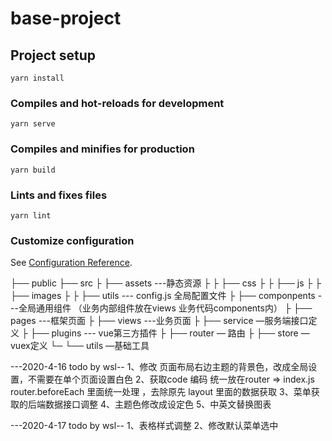 # base-project

## Project setup
```
yarn install
```

### Compiles and hot-reloads for development
```
yarn serve
```

### Compiles and minifies for production
```
yarn build
```

### Lints and fixes files
```
yarn lint
```

### Customize configuration
See [Configuration Reference](https://cli.vuejs.org/config/).

├── public
├── src
├    ├── assets ---静态资源
├    ├    ├── css
├    ├    ├── js
├    ├    ├── images
├    ├    ├── utils --- config.js 全局配置文件
├    ├──  componpents ---全局通用组件 （业务内部组件放在views 业务代码components内）
├    ├──  pages ---框架页面
├    ├── views ---业务页面
├    ├── service —服务端接口定义
├    ├── plugins --- vue第三方插件
├    ├── router — 路由
├    ├── store — vuex定义
└─ └── utils —基础工具

---2020-4-16 todo by wsl--
1、修改 页面布局右边主题的背景色，改成全局设置，不需要在单个页面设置白色
2、获取code 编码 统一放在router => index.js router.beforeEach 里面统一处理 ，去除原先 layout 里面的数据获取
3、菜单获取的后端数据接口调整
4、主题色修改成设定色
5、中英文替换图表


---2020-4-17 todo by wsl--
1、表格样式调整
2、修改默认菜单选中